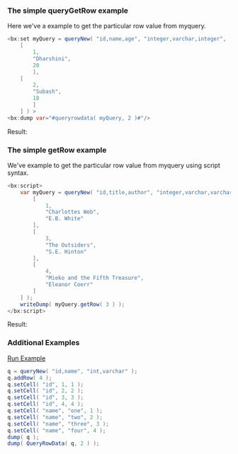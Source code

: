 ### The simple queryGetRow example

Here we've a example to get the particular row value from myquery.


```java
<bx:set myQuery = queryNew( "id,name,age", "integer,varchar,integer", [ 
	[
		1,
		"Dharshini",
		20
		],
	[
		2,
		"Subash",
		18
		]
	] ) >
<bx:dump var="#queryrowdata( myQuery, 2 )#"/>
```

Result: 

### The simple getRow example

We've example to get the particular row value from myquery using script syntax.


```java
<bx:script>
	var myQuery = queryNew( "id,title,author", "integer,varchar,varchar", [
		[
			1,
			"Charlottes Web",
			"E.B. White"
		],
		[
			3,
			"The Outsiders",
			"S.E. Hinton"
		],
		[
			4,
			"Mieko and the Fifth Treasure",
			"Eleanor Coerr"
		]
	] );
	writeDump( myQuery.getRow( 3 ) );
</bx:script>

```

Result: 

### Additional Examples

<a href="https://try.boxlang.io/?code=eJwrVLBVKCxNLar0Sy3XUFDKTNHJS8xNVdIBMvNKdMoSi5IzEouUFDStuQr1ElNSgvKBqkwg3OLUEufUnBywLqAGQyDCKmEERFgljIEIq4SJDqYdMGfl54EoDJtg0iXl%2BUpY7INLZxSlghgY9sIUpOWXFilBrU8pzS3QUChEMANBAQUMApfEkkSgBNgekCwAYFhZSg%3D%3D" target="_blank">Run Example</a>

```java
q = queryNew( "id,name", "int,varchar" );
q.addRow( 4 );
q.setCell( "id", 1, 1 );
q.setCell( "id", 2, 2 );
q.setCell( "id", 3, 3 );
q.setCell( "id", 4, 4 );
q.setCell( "name", "one", 1 );
q.setCell( "name", "two", 2 );
q.setCell( "name", "three", 3 );
q.setCell( "name", "four", 4 );
dump( q );
dump( QueryRowData( q, 2 ) );

```


